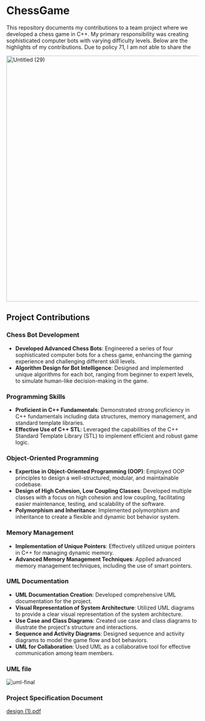 # ChessGame

This repository documents my contributions to a team project where we developed a chess game in C++. My primary responsibility was creating sophisticated computer bots with varying difficulty levels. Below are the highlights of my contributions. Due to policy 71, I am not able to share the 

<img width="644" alt="Untitled (29)" src="https://github.com/beckyjeong03/ChessGame/assets/117534707/36775d6d-66d8-4743-8b77-d4f68d5e41f2">


## Project Contributions

### Chess Bot Development
- **Developed Advanced Chess Bots**: Engineered a series of four sophisticated computer bots for a chess game, enhancing the gaming experience and challenging different skill levels.
- **Algorithm Design for Bot Intelligence**: Designed and implemented unique algorithms for each bot, ranging from beginner to expert levels, to simulate human-like decision-making in the game.

### Programming Skills
- **Proficient in C++ Fundamentals**: Demonstrated strong proficiency in C++ fundamentals including data structures, memory management, and standard template libraries.
- **Effective Use of C++ STL**: Leveraged the capabilities of the C++ Standard Template Library (STL) to implement efficient and robust game logic.

### Object-Oriented Programming
- **Expertise in Object-Oriented Programming (OOP)**: Employed OOP principles to design a well-structured, modular, and maintainable codebase.
- **Design of High Cohesion, Low Coupling Classes**: Developed multiple classes with a focus on high cohesion and low coupling, facilitating easier maintenance, testing, and scalability of the software.
- **Polymorphism and Inheritance**: Implemented polymorphism and inheritance to create a flexible and dynamic bot behavior system.

### Memory Management
- **Implementation of Unique Pointers**: Effectively utilized unique pointers in C++ for managing dynamic memory.
- **Advanced Memory Management Techniques**: Applied advanced memory management techniques, including the use of smart pointers.

### UML Documentation
- **UML Documentation Creation**: Developed comprehensive UML documentation for the project.
- **Visual Representation of System Architecture**: Utilized UML diagrams to provide a clear visual representation of the system architecture.
- **Use Case and Class Diagrams**: Created use case and class diagrams to illustrate the project's structure and interactions.
- **Sequence and Activity Diagrams**: Designed sequence and activity diagrams to model the game flow and bot behaviors.
- **UML for Collaboration**: Used UML as a collaborative tool for effective communication among team members.

### UML file
![uml-final](https://github.com/beckyjeong03/ChessGame/assets/117534707/43c801ea-5d80-4f51-99c2-7f506e2b8df5)

### Project Specification Document
[design (1).pdf](https://github.com/beckyjeong03/ChessGame/files/13866510/design.1.pdf)




